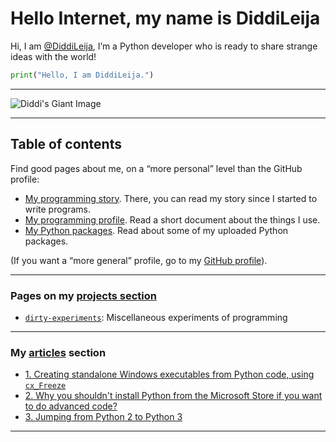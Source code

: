 # Hello Internet, my name is DiddiLeija

Hi, I am [@DiddiLeija](https://github.com/DiddiLeija), I’m a Python developer who is ready to
share strange ideas with the world!

```python
print("Hello, I am DiddiLeija.")
```

----

![Diddi's Giant Image](https://diddileija.github.io/Diddi3.png)

----

## Table of contents

Find good pages about me, on a “more personal” level than the GitHub profile:

- [My programming story](http://diddileija.github.io/my_story). There, you can read my story since I started to write programs.
- [My programming profile](http://diddileija.github.io/profile). Read a short document about the things I use.
- [My Python packages](http://diddileija.github.io/py_packages). Read about some of my uploaded Python packages.

(If you want a “more general” profile, go to my [GitHub profile](http://github.com/DiddiLeija)).

----

### Pages on my [projects section](http://diddileija.github.io/projects/)

- [`dirty-experiments`](http://diddileija.github.io/projects/dirty_experiments): Miscellaneous experiments of programming

----

### My [articles](http://diddileija.github.io/articles/) section

- [1. Creating standalone Windows executables from Python code, using `cx_Freeze`](http://diddileija.github.io/articles/article-01)
- [2. Why you shouldn't install Python from the Microsoft Store if you want to do advanced code?](http://diddileija.github.io/articles/article-02)
- [3. Jumping from Python 2 to Python 3](http://diddileija.github.io/articles/article-03)

----

